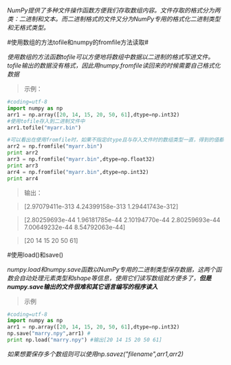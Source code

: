 <em>
NumPy提供了多种文件操作函数方便我们存取数组内容。文件存取的格式分为两类：二进制和文本。而二进制格式的文件又分为NumPy专用的格式化二进制类型和无格式类型。</em>
</em>

#使用数组的方法tofile和numpy的fromfile方法读取#

<em>
使用数组的方法函数tofile可以方便地将数组中数据以二进制的格式写进文件。tofile输出的数据没有格式，因此用numpy.fromfile读回来的时候需要自己格式化数据
</em>

>示例：

```python
#coding=utf-8
import numpy as np
arr1 = np.array([20, 14, 15, 20, 50, 61],dtype=np.int32)
#使用tofile存入到二进制文件中
arr1.tofile("myarr.bin")

#可以看出在使用fromfile时，如果不指定dtype且与存入文件时的数组类型一直，得到的值都与存入前不一致
arr2 = np.fromfile("myarr.bin")
print arr2
arr3 = np.fromfile("myarr.bin",dtype=np.float32)
print arr3
arr4 = np.fromfile("myarr.bin",dtype=np.int32)
print arr4
```
>输出：

>[2.97079411e-313   4.24399158e-313   1.29441743e-312]

>[2.80259693e-44   1.96181785e-44   2.10194770e-44   2.80259693e-44  7.00649232e-44   8.54792063e-44]

>[20 14 15 20 50 61]

#使用load()和save()

<em>numpy.load和numpy.save函数以NumPy专用的二进制类型保存数据，这两个函数会自动处理元素类型和shape等信息，使用它们读写数组就方便多了，<strong>但是numpy.save输出的文件很难和其它语言编写的程序读入</strong></em>

>示例

```python
#coding=utf-8
import numpy as np
arr1 = np.array([20, 14, 15, 20, 50, 61],dtype=np.int32)
np.save("marry.npy",arr1) #
print np.load("marry.npy") #输出[20 14 15 20 50 61]
```
<em>如果想要保存多个数组则可以使用np.savez("filename",arr1,arr2)</em>

